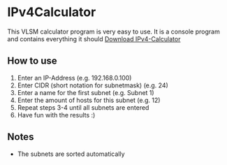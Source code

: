 # IPv4Calculator
This VLSM calculator program is very easy to use. It is a console program and contains everything it should
[Download IPv4-Calculator](https://github.com/LuisTschurtschenthaler/IPv4Calculator/releases/download/IPv4-Calculator/IPv4Calculator.exe)

## How to use
1. Enter an IP-Address (e.g. 192.168.0.100)
2. Enter CIDR (short notation for subnetmask) (e.g. 24)
3. Enter a name for the first subnet (e.g. Subnet 1)
4. Enter the amount of hosts for this subnet (e.g. 12)
5. Repeat steps 3-4 until all subnets are entered
6. Have fun with the results :)

## Notes
- The subnets are sorted automatically

